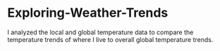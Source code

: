 # Exploring-Weather-Trends
I analyzed the  local and global temperature data to compare the temperature trends of where I live to overall global temperature trends.
